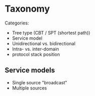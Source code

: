 # Taxonomy

Categories:

- Tree type (CBT / SPT (shortest path))
- Service model
- Unidirectional vs. bidirectional
- Intra- vs. inter-domain
- protocol stack position


## Service models

- Single source "broadcast"
- Multiple sources
